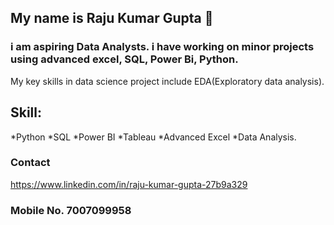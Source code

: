 ## My name is Raju Kumar Gupta 👋
### i am aspiring Data Analysts. i have working on minor projects using advanced excel, SQL, Power Bi, Python. 
My key skills in data science project include EDA(Exploratory data analysis).
## Skill:
*Python
*SQL
*Power BI
*Tableau
*Advanced Excel
*Data Analysis.
### Contact
https://www.linkedin.com/in/raju-kumar-gupta-27b9a329
### Mobile No. 7007099958

